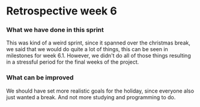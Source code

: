 # Retrospective week 6

### What we have done in this sprint
This was kind of a weird sprint, since it spanned over the christmas break, we said
that we would do quite a lot of things, this can be seen in milestones for week 6.1.
However, we didn't do all of those things resulting in a stressful period for the final weeks of the project.

### What can be improved
We should have set more realistic goals for the holiday, since everyone also just wanted a break.
And not more studying and programming to do.

